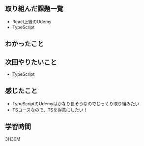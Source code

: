 ## 取り組んだ課題一覧

- React上級のUdemy
- TypeScript

## わかったこと


## 次回やりたいこと

- TypeScript

## 感じたこと

- TypeScriptのUdemyはかなり長そうなのでじっくり取り組みたい
- TSコースなので、TSを得意にしたい！

## 学習時間
3H30M
